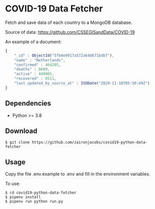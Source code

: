 COVID-19 Data Fetcher
=================

Fetch and save data of each country to a MongoDB database. 

Source of data: https://github.com/CSSEGISandData/COVID-19

An example of a document:

```javascript
{
	"_id" : ObjectId("5fb4e9917a572a64d671bdb7"),
	"name" : "Netherlands",
	"confirmed" : 464205,
	"deaths" : 8689,
	"active" : 449005,
	"recovered" : 6511,
	"last_updated_by_source_at" : ISODate("2020-11-18T05:50:49Z")
}
```

## Dependencies
- Python >= 3.8

## Download
```console
$ git clone https://github.com/zaironjacobs/covid19-python-data-fetcher
```

## Usage

Copy the file .env.example to .env and fill in the environment variables.

To use:
```console
$ cd covid19-python-data-fetcher
$ pipenv install
$ pipenv run python run.py
```
